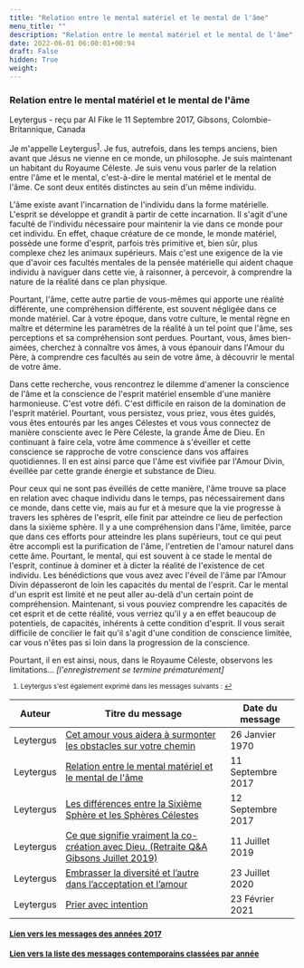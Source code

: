 ```yaml
---
title: "Relation entre le mental matériel et le mental de l'âme"
menu_title: ""
description: "Relation entre le mental matériel et le mental de l'âme"
date: 2022-06-01 06:00:01+00:94
draft: False
hidden: True
weight:
---
```

### Relation entre le mental matériel et le mental de l'âme

Leytergus - reçu par Al Fike le 11 Septembre 2017, Gibsons, Colombie-Britannique, Canada

Je m'appelle Leytergus<sup id="a1">[1](#f1)</sup>. Je fus, autrefois, dans les temps anciens, bien avant que Jésus ne vienne en ce monde, un philosophe. Je suis maintenant un habitant du Royaume Céleste. Je suis venu vous parler de la relation entre l'âme et le mental, c'est-à-dire le mental matériel et le mental de l'âme. Ce sont deux entités distinctes au sein d'un même individu.

L'âme existe avant l'incarnation de l'individu dans la forme matérielle. L'esprit se développe et grandit à partir de cette incarnation. Il s'agit d'une faculté de l'individu nécessaire pour maintenir la vie dans ce monde pour cet individu. En effet, chaque créature de ce monde, le monde matériel, possède une forme d'esprit, parfois très primitive et, bien sûr, plus complexe chez les animaux supérieurs. Mais c'est une exigence de la vie que d'avoir ces facultés mentales de la pensée matérielle qui aident chaque individu à naviguer dans cette vie, à raisonner, à percevoir, à comprendre la nature de la réalité dans ce plan physique.

Pourtant, l'âme, cette autre partie de vous-mêmes qui apporte une réalité différente, une compréhension différente, est souvent négligée dans ce monde matériel. Car à votre époque, dans votre culture, le mental règne en maître et détermine les paramètres de la réalité à un tel point que l'âme, ses perceptions et sa compréhension sont perdues. Pourtant, vous, âmes bien-aimées, cherchez à connaître vos âmes, à vous épanouir dans l'Amour du Père, à comprendre ces facultés au sein de votre âme, à découvrir le mental de votre âme.

Dans cette recherche, vous rencontrez le dilemme d'amener la conscience de l'âme et la conscience de l'esprit matériel ensemble d'une manière harmonieuse. C'est votre défi. C'est difficile en raison de la domination de l'esprit matériel. Pourtant, vous persistez, vous priez, vous êtes guidés, vous êtes entourés par les anges Célestes et vous vous connectez de manière consciente avec le Père Céleste, la grande Âme de Dieu. En continuant à faire cela, votre âme commence à s'éveiller et cette conscience se rapproche de votre conscience dans vos affaires quotidiennes. Il en est ainsi parce que l'âme est vivifiée par l'Amour Divin, éveillée par cette grande énergie et substance de Dieu.

Pour ceux qui ne sont pas éveillés de cette manière, l'âme trouve sa place en relation avec chaque individu dans le temps, pas nécessairement dans ce monde, dans cette vie, mais au fur et à mesure que la vie progresse à travers les sphères de l'esprit, elle finit par atteindre ce lieu de perfection dans la sixième sphère. Il y a une compréhension dans l'âme, limitée, parce que dans ces efforts pour atteindre les plans supérieurs, tout ce qui peut être accompli est la purification de l'âme, l'entretien de l'amour naturel dans cette âme. Pourtant, le mental, qui est souvent à ce stade le mental de l'esprit, continue à dominer et à dicter la réalité de l'existence de cet individu. Les bénédictions que vous avez avec l'éveil de l'âme par l'Amour Divin dépasseront de loin les capacités du mental de l'esprit. Car le mental d'un esprit est limité et ne peut aller au-delà d'un certain point de compréhension. Maintenant, si vous pouviez comprendre les capacités de cet esprit et de cette réalité, vous verriez qu'il y a en effet beaucoup de potentiels, de capacités, inhérents à cette condition d'esprit. Il vous serait difficile de concilier le fait qu'il s'agit d'une condition de conscience limitée, car vous n'êtes pas si loin dans la progression de la conscience.

Pourtant, il en est ainsi, nous, dans le Royaume Céleste, observons les limitations… *[l'enregistrement se termine prématurément]*
<small>

1. <large id="f1"> Leytergus s'est également exprimé dans les messages suivants :  [↩](#a1)

**Auteur** | **Titre du message** | **Date du message**  
---|---|---
Leytergus | [Cet amour vous aidera à surmonter les obstacles sur votre chemin](/fr-contemporary-messages/fr-contemporary-messages-by-date-order/fr-contemporary-messages-1970/fr-52-1970-1-26-anonymous-leytergus/) | 26 Janvier 1970
Leytergus | [Relation entre le mental matériel et le mental de l'âme](/fr-contemporary-messages/fr-contemporary-messages-by-date-order/fr-contemporary-messages-2017/fr-2017-9-11-2-af-leytergus/) | 11 Septembre 2017
Leytergus | [Les différences entre la Sixième Sphère et les Sphères Célestes](/fr-contemporary-messages/fr-contemporary-messages-by-date-order/fr-contemporary-messages-2017/fr-2017-9-12-3-af-leytergus/) | 12 Septembre 2017
Leytergus | [Ce que signifie vraiment la co-création avec Dieu. (Retraite Q&A Gibsons Juillet 2019)](/fr-contemporary-messages/fr-contemporary-messages-by-date-order/fr-contemporary-messages-2019/fr-2019-7-11-3-af-leytergus/) | 11 Juillet 2019
Leytergus | [Embrasser la diversité et l’autre dans l’acceptation et l’amour](/fr-contemporary-messages/fr-contemporary-messages-by-date-order/fr-contemporary-messages-2020/fr-2020-7-23-1-af-leytergus/) | 23 Juillet 2020
Leytergus | [Prier avec intention](/fr-contemporary-messages/fr-contemporary-messages-by-date-order/fr-contemporary-messages-2021/fr-2021-2-23-1-af-leytergus/) | 23 Février 2021

### [**Lien vers les messages des années 2017**](/fr-contemporary-messages/fr-contemporary-messages-by-date-order/fr-contemporary-messages-2017/)

### [**Lien vers la liste des messages contemporains classées par année**](/fr-contemporary-messages/fr-contemporary-messages-by-date-order/)
